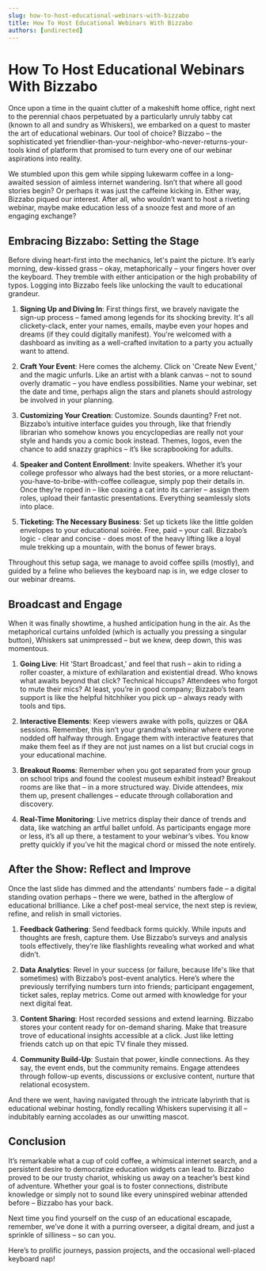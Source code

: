 ```yaml
---
slug: how-to-host-educational-webinars-with-bizzabo
title: How To Host Educational Webinars With Bizzabo
authors: [undirected]
---
```



# How To Host Educational Webinars With Bizzabo

Once upon a time in the quaint clutter of a makeshift home office, right next to the perennial chaos perpetuated by a particularly unruly tabby cat (known to all and sundry as Whiskers), we embarked on a quest to master the art of educational webinars. Our tool of choice? Bizzabo – the sophisticated yet friendlier-than-your-neighbor-who-never-returns-your-tools kind of platform that promised to turn every one of our webinar aspirations into reality. 

We stumbled upon this gem while sipping lukewarm coffee in a long-awaited session of aimless internet wandering. Isn’t that where all good stories begin? Or perhaps it was just the caffeine kicking in. Either way, Bizzabo piqued our interest. After all, who wouldn’t want to host a riveting webinar, maybe make education less of a snooze fest and more of an engaging exchange?

## Embracing Bizzabo: Setting the Stage

Before diving heart-first into the mechanics, let's paint the picture. It’s early morning, dew-kissed grass – okay, metaphorically – your fingers hover over the keyboard. They tremble with either anticipation or the high probability of typos. Logging into Bizzabo feels like unlocking the vault to educational grandeur. 

1. **Signing Up and Diving In**: First things first, we bravely navigate the sign-up process – famed among legends for its shocking brevity. It's all clickety-clack, enter your names, emails, maybe even your hopes and dreams (if they could digitally manifest). You're welcomed with a dashboard as inviting as a well-crafted invitation to a party you actually want to attend.

2. **Craft Your Event**: Here comes the alchemy. Click on 'Create New Event,' and the magic unfurls. Like an artist with a blank canvas – not to sound overly dramatic – you have endless possibilities. Name your webinar, set the date and time, perhaps align the stars and planets should astrology be involved in your planning.

3. **Customizing Your Creation**: Customize. Sounds daunting? Fret not. Bizzabo’s intuitive interface guides you through, like that friendly librarian who somehow knows you encyclopedias are really not your style and hands you a comic book instead. Themes, logos, even the chance to add snazzy graphics – it’s like scrapbooking for adults.

4. **Speaker and Content Enrollment**: Invite speakers. Whether it’s your college professor who always had the best stories, or a more reluctant-you-have-to-bribe-with-coffee colleague, simply pop their details in. Once they’re roped in – like coaxing a cat into its carrier – assign them roles, upload their fantastic presentations. Everything seamlessly slots into place.

5. **Ticketing: The Necessary Business**: Set up tickets like the little golden envelopes to your educational soirée. Free, paid – your call. Bizzabo’s logic - clear and concise - does most of the heavy lifting like a loyal mule trekking up a mountain, with the bonus of fewer brays.

Throughout this setup saga, we manage to avoid coffee spills (mostly), and guided by a feline who believes the keyboard nap is in, we edge closer to our webinar dreams.

## Broadcast and Engage

When it was finally showtime, a hushed anticipation hung in the air. As the metaphorical curtains unfolded (which is actually you pressing a singular button), Whiskers sat unimpressed – but we knew, deep down, this was momentous. 

1. **Going Live**: Hit ‘Start Broadcast,’ and feel that rush – akin to riding a roller coaster, a mixture of exhilaration and existential dread. Who knows what awaits beyond that click? Technical hiccups? Attendees who forgot to mute their mics? At least, you’re in good company; Bizzabo’s team support is like the helpful hitchhiker you pick up – always ready with tools and tips.

2. **Interactive Elements**: Keep viewers awake with polls, quizzes or Q&A sessions. Remember, this isn’t your grandma’s webinar where everyone nodded off halfway through. Engage them with interactive features that make them feel as if they are not just names on a list but crucial cogs in your educational machine.

3. **Breakout Rooms**: Remember when you got separated from your group on school trips and found the coolest museum exhibit instead? Breakout rooms are like that – in a more structured way. Divide attendees, mix them up, present challenges – educate through collaboration and discovery.

4. **Real-Time Monitoring**: Live metrics display their dance of trends and data, like watching an artful ballet unfold. As participants engage more or less, it’s all up there, a testament to your webinar’s vibes. You know pretty quickly if you’ve hit the magical chord or missed the note entirely.

## After the Show: Reflect and Improve

Once the last slide has dimmed and the attendants' numbers fade – a digital standing ovation perhaps – there we were, bathed in the afterglow of educational brilliance. Like a chef post-meal service, the next step is review, refine, and relish in small victories. 

1. **Feedback Gathering**: Send feedback forms quickly. While inputs and thoughts are fresh, capture them. Use Bizzabo’s surveys and analysis tools effectively, they’re like flashlights revealing what worked and what didn’t.

2. **Data Analytics**: Revel in your success (or failure, because life's like that sometimes) with Bizzabo’s post-event analytics. Here’s where the previously terrifying numbers turn into friends; participant engagement, ticket sales, replay metrics. Come out armed with knowledge for your next digital feat.

3. **Content Sharing**: Host recorded sessions and extend learning. Bizzabo stores your content ready for on-demand sharing. Make that treasure trove of educational insights accessible at a click. Just like letting friends catch up on that epic TV finale they missed.

4. **Community Build-Up**: Sustain that power, kindle connections. As they say, the event ends, but the community remains. Engage attendees through follow-up events, discussions or exclusive content, nurture that relational ecosystem.

And there we went, having navigated through the intricate labyrinth that is educational webinar hosting, fondly recalling Whiskers supervising it all – indubitably earning accolades as our unwitting mascot. 

## Conclusion

It’s remarkable what a cup of cold coffee, a whimsical internet search, and a persistent desire to democratize education widgets can lead to. Bizzabo proved to be our trusty chariot, whisking us away on a teacher’s best kind of adventure. Whether your goal is to foster connections, distribute knowledge or simply not to sound like every uninspired webinar attended before – Bizzabo has your back. 

Next time you find yourself on the cusp of an educational escapade, remember, we’ve done it with a purring overseer, a digital dream, and just a sprinkle of silliness – so can you. 

Here’s to prolific journeys, passion projects, and the occasional well-placed keyboard nap!
